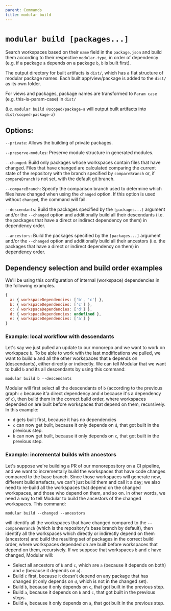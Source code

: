 ```yaml
---
parent: Commands
title: modular build
---
```


# `modular build [packages...]`

Search workspaces based on their `name` field in the `package.json` and build
them according to their respective `modular.type`, in order of dependency (e.g.
if a package `a` depends on a package `b`, `b` is built first).

The output directory for built artifacts is `dist/`, which has a flat structure
of modular package names. Each built app/view/package is added to the `dist/` as
its own folder.

For views and packages, package names are transformed to `Param case` (e.g.
this-is-param-case) in `dist/`

(i.e. `modular build @scoped/package-a` will output built artifacts into
`dist/scoped-package-a`)

## Options:

`--private`: Allows the building of private packages.

`--preserve-modules`: Preserve module structure in generated modules.

`--changed`: Build only packages whose workspaces contain files that have
changed. Files that have changed are calculated comparing the current state of
the repository with the branch specified by `compareBranch` or, if
`compareBranch` is not set, with the default git branch.

`--compareBranch`: Specify the comparison branch used to determine which files
have changed when using the `changed` option. If this option is used without
`changed`, the command will fail.

`--descendants`: Build the packages specified by the `[packages...]` argument
and/or the `--changed` option and additionally build all their descendants (i.e.
the packages that have a direct or indirect dependency on them) in dependency
order.

`--ancestors`: Build the packages specified by the `[packages...]` argument
and/or the `--changed` option and additionally build all their ancestors (i.e.
the packages that have a direct or indirect dependency on them) in dependency
order.

## Dependency selection and build order examples

We'll be using this configuration of internal (workspace) dependencies in the
following examples.

```js
{
  a: { workspaceDependencies: ['b', 'c'] },
  b: { workspaceDependencies: ['c'] },
  c: { workspaceDependencies: ['d'] },
  d: { workspaceDependencies: undefined },
  e: { workspaceDependencies: ['a'] }
}
```

### Example: local workflow with descendants

Let's say we just pulled an update to our monorepo and we want to work on
workspace `b`. To be able to work with the last modifications we pulled, we want
to build `b` and all the other workspaces that `b` depends on (descendants),
either directly or indirectly. We can tell Modular that we want to build `b` and
its all descendants by using this command:

`modular build b --descendants`

Modular will first select all the descendants of `b` (according to the previous
graph: `c` because it'a direct dependency and `d` because it's a dependency of
`c`), then build them in the correct build order, where workspaces depended on
are built before workspaces that depend on them, recursively. In this example:

- `d` gets built first, because it has no dependencies
- `c` can now get built, because it only depends on `d`, that got built in the
  previous step.
- `b` can now get built, because it only depends on `c`, that got built in the
  previous step.

### Example: incremental builds with ancestors

Let's suppose we're building a PR of our monorepository on a CI pipeline, and we
want to incrementally build the workspaces that have code changes compared to
the base branch. Since those workspaces will generate new, different build
artefacts, we can't just build them and call it a day; we also need to re-build
all the workspaces that depend on the changed workspaces, and those who depend
on them, and so on. In other words, we need a way to tell Modular to build the
ancestors of the changed workspaces. This command:

`modular build --changed --ancestors`

will identify all the workspaces that have changed compared to the
`--compareBranch` (which is the repository's base branch by default), then
identify all the workspaces which directly or indirectly depend on them
(ancestors) and build the resulting set of packages in the correct build order,
where workspaces depended on are built before workspaces that depend on them,
recursively. If we suppose that workspaces `b` and `c` have changed, Modular
will:

- Select all ancestors of `b` and `c`, which are `a` (because it depends on
  both) and `e` (because it depends on `a`).
- Build `c` first, because it doesn't depend on any package that has changed (it
  only depends on `d`, which is not in the changed set).
- Build `b`, because it only depends on `c`, that got built in the previous
  step.
- Build `a`, because it depends on `b` and `c`, that got built in the previous
  steps.
- Build `e`, because it only depends on `a`, that got built in the previous
  step.
